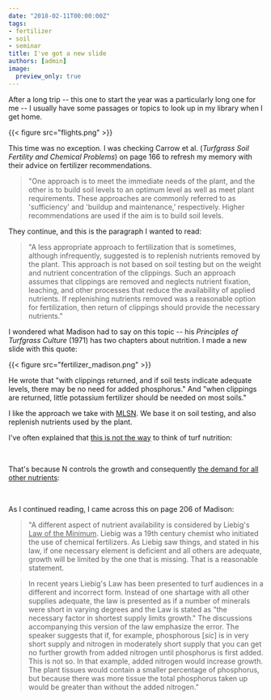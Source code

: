 ```yaml
---
date: "2018-02-11T00:00:00Z"
tags:
- fertilizer
- soil
- seminar
title: I've got a new slide
authors: [admin]
image:
  preview_only: true
---
```


After a long trip -- this one to start the year was a particularly long one for me -- I usually have some passages or topics to look up in my library when I get home.

{{< figure src="flights.png" >}}

This time was no exception. I was checking Carrow et al. (*Turfgrass Soil Fertility and Chemical Problems*) on page 166 to refresh my memory with their advice on fertilizer recommendations. 

> "One approach is to meet the immediate needs of the plant, and the other is to build soil levels to an optimum level as well as meet plant requirements. These approaches are commonly referred to as 'sufficiency' and 'buildup and maintenance,' respectively. Higher recommendations are used if the aim is to build soil levels.

They continue, and this is the paragraph I wanted to read:

> "A less appropriate approach to fertilization that is sometimes, although infrequently, suggested is to replenish nutrients removed by the plant. This approach is not based on soil testing but on the weight and nutrient concentration of the clippings. Such an approach assumes that clippings are removed and neglects nutrient fixation, leaching, and other processes that reduce the availability of applied nutrients. If replenishing nutrients removed was a reasonable option for fertilization, then return of clippings should provide the necessary nutrients."

I wondered what Madison had to say on this topic -- his *Principles of Turfgrass Culture* (1971) has two chapters about nutrition. I made a new slide with this quote:

{{< figure src="fertilizer_madison.png" >}}

He wrote that "with clippings returned, and if soil tests indicate adequate levels, there may be no need for added phosphorus." And "when clippings are returned, little potassium fertilizer should be needed on most soils." 

I like the approach we take with [MLSN](http://www.asianturfgrass.com/2018-02-03-new-mlsn-cheat-sheet/). We base it on soil testing, and also replenish nutrients used by the plant. 

I've often explained that [this is not the way](https://speakerdeck.com/micahwoods/using-and-understanding-the-mlsn-guidelines-for-nutrient-recommendations?slide=20) to think of turf nutrition:

<script async class="speakerdeck-embed" data-slide="20" data-id="20461819bb73475f9d56c4cec498e166" data-ratio="1.78086956521739" src="//speakerdeck.com/assets/embed.js"></script>

<br>

That's because N controls the growth and consequently [the demand for all other nutrients](https://speakerdeck.com/micahwoods/using-and-understanding-the-mlsn-guidelines-for-nutrient-recommendations?slide=21):

<script async class="speakerdeck-embed" data-slide="21" data-id="20461819bb73475f9d56c4cec498e166" data-ratio="1.78086956521739" src="//speakerdeck.com/assets/embed.js"></script>

<br>

As I continued reading, I came across this on page 206 of Madison:

> "A different aspect of nutrient availability is considered by Liebig's <u>Law of the Minimum</u>. Liebig was a 19th century chemist who initiated the use of chemical fertilizers. As Liebig saw things, and stated in his law, if one necessary element is deficient and all others are adequate, growth will be limited by the one that is missing. That is a reasonable statement.

> In recent years Liebig's Law has been presented to turf audiences in a different and incorrect form. Instead of one shartage with all other supplies adequate, the law is presented as if a number of minerals were short in varying degrees and the Law is stated as "the necessary factor in shortest supply limits growth." The discussions accompanying this version of the law emphasize the error. The speaker suggests that if, for example, phosphorous [*sic*] is in very short supply and nitrogen in moderately short supply that you can get no further growth from added nitrogen until phosphorus is first added. This is not so. In that example, added nitrogen would increase growth. The plant tissues would contain a smaller percentage of phosphorus, but because there was more tissue the total phosphorus taken up would be greater than without the added nitrogen."
